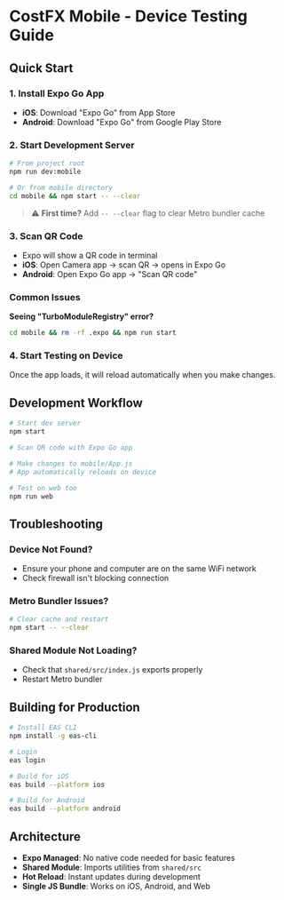 # CostFX Mobile - Device Testing Guide

## Quick Start

### 1. Install Expo Go App
- **iOS**: Download "Expo Go" from App Store
- **Android**: Download "Expo Go" from Google Play Store

### 2. Start Development Server

```bash
# From project root
npm run dev:mobile

# Or from mobile directory  
cd mobile && npm start -- --clear
```

> ⚠️ **First time?** Add `-- --clear` flag to clear Metro bundler cache

### 3. Scan QR Code
- Expo will show a QR code in terminal
- **iOS**: Open Camera app → scan QR → opens in Expo Go
- **Android**: Open Expo Go app → "Scan QR code"

### Common Issues

**Seeing "TurboModuleRegistry" error?**
```bash
cd mobile && rm -rf .expo && npm run start
```

### 4. Start Testing on Device
Once the app loads, it will reload automatically when you make changes.

## Development Workflow

```bash
# Start dev server
npm start

# Scan QR code with Expo Go app

# Make changes to mobile/App.js
# App automatically reloads on device

# Test on web too
npm run web
```

## Troubleshooting

### Device Not Found?
- Ensure your phone and computer are on the same WiFi network
- Check firewall isn't blocking connection

### Metro Bundler Issues?
```bash
# Clear cache and restart
npm start -- --clear
```

### Shared Module Not Loading?
- Check that `shared/src/index.js` exports properly
- Restart Metro bundler

## Building for Production

```bash
# Install EAS CLI
npm install -g eas-cli

# Login
eas login

# Build for iOS
eas build --platform ios

# Build for Android  
eas build --platform android
```

## Architecture

- **Expo Managed**: No native code needed for basic features
- **Shared Module**: Imports utilities from `shared/src`
- **Hot Reload**: Instant updates during development
- **Single JS Bundle**: Works on iOS, Android, and Web
